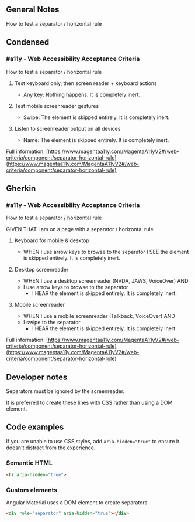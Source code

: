 ## General Notes

How to test a separator / horizontal rule

## Condensed

### #a11y - Web Accessibility Acceptance Criteria

How to test a separator / horizontal rule

1. Test keyboard only, then screen reader + keyboard actions

   - Any key: Nothing happens. It is completely inert.

2. Test mobile screenreader gestures

   - Swipe: The element is skipped entirely. It is completely inert.

3. Listen to screenreader output on all devices

   - Name: The element is skipped entirely. It is completely inert.

Full information: [https://www.magentaa11y.com/MagentaA11yV2#/web-criteria/component/separator-horizontal-rule](https://www.magentaa11y.com/MagentaA11yV2#/web-criteria/component/separator-horizontal-rule)

## Gherkin

### #a11y - Web Accessibility Acceptance Criteria

How to test a separator / horizontal rule

GIVEN THAT I am on a page with a separator / horizontal rule

1. Keyboard for mobile & desktop

   - WHEN I use arrow keys to browse to the separator I SEE the element is skipped entirely. It is completely inert.

2. Desktop screenreader

   - WHEN I use a desktop screenreader (NVDA, JAWS, VoiceOver) AND 
   - I use arrow keys to browse to the separator
      - I HEAR the element is skipped entirely. It is completely inert.

3. Mobile screenreader

   - WHEN I use a mobile screenreader (Talkback, VoiceOver) AND
   - I swipe to the separator
      - I HEAR the element is skipped entirely. It is completely inert.

Full information: [https://www.magentaa11y.com/MagentaA11yV2#/web-criteria/component/separator-horizontal-rule](https://www.magentaa11y.com/MagentaA11yV2#/web-criteria/component/separator-horizontal-rule)

## Developer notes

Separators must be ignored by the screenreader.

It is preferred to create these lines with CSS rather than using a DOM element.

## Code examples

If you are unable to use CSS styles, add `aria-hidden="true"` to ensure it doesn't distract from the experience.

### Semantic HTML

```html
<hr aria-hidden="true">
```

### Custom elements

Angular Material uses a DOM element to create separators.

```html
<div role="separator" aria-hidden="true"></div>
```
